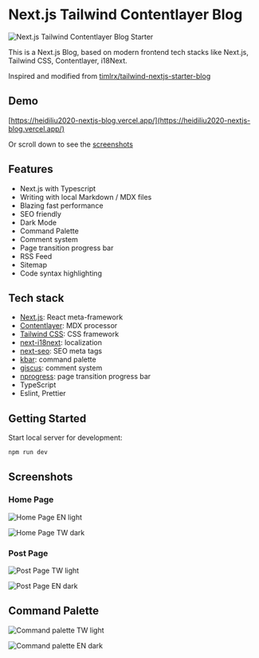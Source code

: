 # Next.js Tailwind Contentlayer Blog

![Next.js Tailwind Contentlayer Blog Starter](/docs/cover-image.png)

This is a Next.js Blog, based on modern frontend tech stacks like Next.js, Tailwind CSS, Contentlayer, i18Next.

Inspired and modified from [timlrx/tailwind-nextjs-starter-blog](https://github.com/timlrx/tailwind-nextjs-starter-blog)

## Demo

[https://heidiliu2020-nextjs-blog.vercel.app/](https://heidiliu2020-nextjs-blog.vercel.app/)

Or scroll down to see the [screenshots](#screenshots)

## Features

- Next.js with Typescript
- Writing with local Markdown / MDX files
- Blazing fast performance
- SEO friendly
- Dark Mode
- Command Palette
- Comment system
- Page transition progress bar
- RSS Feed
- Sitemap
- Code syntax highlighting

## Tech stack

- [Next.js](https://nextjs.org/): React meta-framework
- [Contentlayer](https://github.com/contentlayerdev/contentlayer): MDX processor
- [Tailwind CSS](https://tailwindcss.com/): CSS framework
- [next-i18next](https://github.com/i18next/next-i18next): localization
- [next-seo](https://github.com/garmeeh/next-seo#news-article): SEO meta tags
- [kbar](https://github.com/timc1/kbar): command palette
- [giscus](https://github.com/giscus/giscus): comment system
- [nprogress](https://github.com/rstacruz/nprogress): page transition progress bar
- TypeScript
- Eslint, Prettier

## Getting Started

Start local server for development:

```bash
npm run dev
```

## Screenshots

### Home Page

![Home Page EN light](docs/home-page-en-light.jpg)

![Home Page TW dark](docs/home-page-tw-dark.jpg)

### Post Page

![Post Page TW light](docs/post-page-tw-light.jpg)

![Post Page EN dark](docs/post-page-en-dark.jpg)

## Command Palette

![Command palette TW light](docs/command-palette-tw-light.jpg)

![Command palette EN dark](docs/command-palette-en-dark.jpg)
